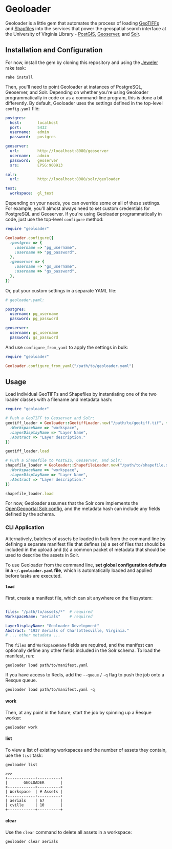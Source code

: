 # Geoloader

Geoloader is a little gem that automates the process of loading [GeoTIFFs][geotiff] and [Shapfiles][shapefile] into the services that power the geospatial search interface at the University of Virginia Library - [PostGIS][postgis], [Geoserver][geoserver], and [Solr][solr].

## Installation and Configuration

For now, install the gem by cloning this repository and using the [Jeweler][jeweler] rake task:

```
rake install
```

Then, you'll need to point Geoloader at instances of PostgreSQL, Geoserver, and Solr. Depending on whether you're using Geoloader programmatically in code or as a command-line program, this is done a bit differently. By default, Geoloader uses the settings defined in the top-level `config.yaml` file:

```yaml
postgres:
  host:       localhost
  port:       5432
  username:   admin
  password:   postgres

geoserver:
  url:        http://localhost:8080/geoserver
  username:   admin
  password:   geoserver
  srs:        EPSG:900913

solr:
  url:        http://localhost:8080/solr/geoloader

test:
  workspace:  gl_test
```

Depending on your needs, you can override some or all of these settings. For example, you'll almost always need to set custom credentials for PostgreSQL and Geoserver. If you're using Geoloader programmatically in code, just use the top-level `configure` method:

```ruby
require "geoloader"

Geoloader.configure({
  :postgres => {
    :username => "pg_username",
    :username => "pg_password",
  },
  :geoserver => {
    :username => "gs_username",
    :username => "gs_password",
  },
})
```

Or, put your custom settings in a separate YAML file:

```yaml
# geoloader.yaml:

postgres:
  username: pg_username
  password: pg_password

geoserver:
  username: gs_username
  password: gs_password
```

And use `configure_from_yaml` to apply the settings in bulk:

```ruby
require "geoloader"

Geoloader.configure_from_yaml("/path/to/geoloader.yaml")
```

## Usage

Load individual GeoTIFFs and Shapefiles by instantiating one of the two loader classes with a filename and metadata hash:

```ruby
require "geoloader"

# Push a GeoTIFF to Geoserver and Solr:
geotiff_loader = Geoloader::GeotiffLoader.new("/path/to/geotiff.tif", {
  :WorkspaceName => "workspace",
  :LayerDisplayName => "Layer Name",
  :Abstract => "Layer description."
})

geotiff_loader.load

# Push a Shapefile to PostGIS, Geoserver, and Solr:
shapefile_loader = Geoloader::ShapefileLoader.new("/path/to/shapefile.shp", {
  :WorkspaceName => "workspace",
  :LayerDisplayName => "Layer Name",
  :Abstract => "Layer description."
})

shapefile_loader.load
```

For now, Geoloader assumes that the Solr core implements the [OpenGeoportal Solr config][ogp-solr], and the metadata hash can include any fields defined by the schema.

### CLI Application

Alternatively, batches of assets be loaded in bulk from the command line by defining a separate manifest file that defines (a) a set of files that should be included in the upload and (b) a common packet of metadata that should be used to describe the assets in Solr.

To use Geoloader from the command line, **set global configuration defaults in a `~/.geoloader.yaml` file**, which is automatically loaded and applied before tasks are executed.

#### `load`

First, create a manifest file, which can sit anywhere on the filesystem:

```yaml

files: "/path/to/assets/*"  # required
WorkspaceName: "aerials"    # required

LayerDisplayName: "Geoloader Development"
Abstract: "1937 Aerials of Charlottesville, Virginia."
# ... other metadata ...
```

The `files` and `WorkspaceName` fields are required, and the manifest can optionally define any other fields included in the Solr schema. To load the manifest, run:

```
geoloader load path/to/manifest.yaml
```

If you have access to Redis, add the `--queue` / `-q` flag to push the job onto a Resque queue.

```
geoloader load path/to/manifest.yaml -q
```

#### work

Then, at any point in the future, start the job by spinning up a Resque worker:

```
geoloader work
```

#### list

To view a list of existing workspaces and the number of assets they contain, use the `list` task:

```
geoloader list

>>>
+------------+----------+
|       GEOLOADER       |
+------------+----------+
| Workspace  | # Assets |
+------------+----------+
| aerials    | 67       |
| cville     | 10       |
+------------+----------+
```

#### clear

Use the `clear` command to delete all assets in a workspace:

```
geoloader clear aerials
```

[geotiff]: http://en.wikipedia.org/wiki/Geotiff
[shapefile]: http://en.wikipedia.org/wiki/Shapefile
[postgis]: http://postgis.net/
[geoserver]: http://geoserver.org/
[solr]: http://lucene.apache.org/solr/
[jeweler]: https://github.com/technicalpickles/jeweler
[ogp-solr]: https://github.com/OpenGeoportal/ogpSolrConfig
